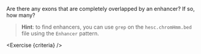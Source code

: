 <script>
// Solution:
//    bedtools intersect -a exons.bed -b <(grep Enhancer hesc.chromHmm.bed) -wa -wb -f 1.0 | wc -l | cut -f1 -d' ' > count

import Exercise from "$components/Exercise.svelte";

let criteria = [
{
	name: "File <code>count</code> contains the number of exons completely overlapped by an enhancer",
	checks: [{
		type: "file",
		path: "count",
		action: "contents",
		commandExpected: "bedtools intersect -a exons.bed -b <(grep Enhancer hesc.chromHmm.bed) -wa -wb -f 1.0 | wc -l | cut -f1 -d' '"
	}]
}
];
</script>

Are there any exons that are completely overlapped by an enhancer? If so, how many?

> **Hint**: to find enhancers, you can use `grep` on the `hesc.chromHmm.bed` file using the `Enhancer` pattern.

<Exercise {criteria} />
